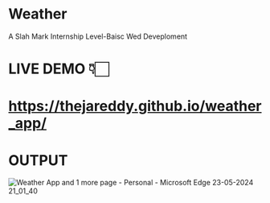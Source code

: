 # Weather
A Slah Mark Internship Level-Baisc Wed Deveploment
# LIVE DEMO 👇🏻
# https://thejareddy.github.io/weather_app/
# OUTPUT
![Weather App and 1 more page - Personal - Microsoft​ Edge 23-05-2024 21_01_40](https://github.com/21AK1A0427/Weather/assets/121687538/14dfb593-a217-4aad-8f46-f5206189fc6a)

